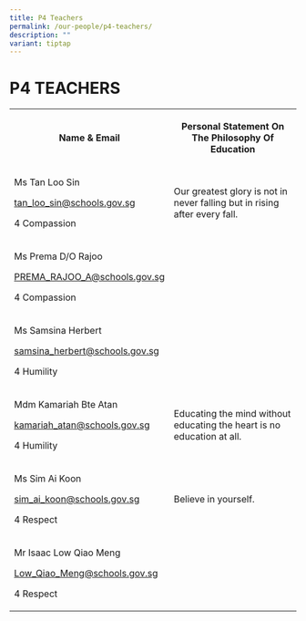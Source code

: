 ```yaml
---
title: P4 Teachers
permalink: /our-people/p4-teachers/
description: ""
variant: tiptap
---
```

<h1><strong>P4 TEACHERS</strong></h1><table><tbody><tr><th rowspan="1" colspan="1"><p>Name &amp; Email</p></th><th rowspan="1" colspan="1"><p>Personal Statement On The Philosophy Of Education</p></th></tr><tr><td rowspan="1" colspan="1"><p>Ms Tan Loo Sin</p><p><a href="mailto:tan_loo_sin@schools.gov.sg" rel="noopener noreferrer nofollow" target="_blank">tan_loo_sin@schools.gov.sg</a></p><p>4 Compassion</p></td><td rowspan="1" colspan="1"><p>Our greatest glory is not in never falling but in rising after every fall.</p></td></tr><tr><td rowspan="1" colspan="1"><p>Ms Prema D/O Rajoo</p><p><a href="mailto:PREMA_RAJOO_A@schools.gov.sg" rel="noopener noreferrer nofollow" target="_blank">PREMA_RAJOO_A@schools.gov.sg</a></p><p>4 Compassion</p></td><td rowspan="1" colspan="1"><p></p></td></tr><tr><td rowspan="1" colspan="1"><p>Ms Samsina Herbert</p><p><a href="mailto:samsina_herbert@schools.gov.sg" rel="noopener noreferrer nofollow" target="_blank">samsina_herbert@schools.gov.sg</a></p><p>4 Humility</p></td><td rowspan="1" colspan="1"><p></p></td></tr><tr><td rowspan="1" colspan="1"><p>Mdm Kamariah Bte Atan</p><p><a href="mailto:kamariah_atan@schools.gov.sg" rel="noopener noreferrer nofollow" target="_blank">kamariah_atan@schools.gov.sg</a></p><p>4 Humility</p></td><td rowspan="1" colspan="1"><p>Educating the mind without educating the heart is no education at all.</p></td></tr><tr><td rowspan="1" colspan="1"><p>Ms Sim Ai Koon</p><p><a href="mailto:sim_ai_koon@schools.gov.sg" rel="noopener noreferrer nofollow" target="_blank">sim_ai_koon@schools.gov.sg</a> </p><p>4 Respect</p></td><td rowspan="1" colspan="1"><p>Believe in yourself.</p></td></tr><tr><td rowspan="1" colspan="1"><p>Mr Isaac Low Qiao Meng</p><p><a href="mailto:Low_Qiao_Meng@schools.gov.sg" rel="noopener noreferrer nofollow" target="_blank">Low_Qiao_Meng@schools.gov.sg</a></p><p>4 Respect</p></td><td rowspan="1" colspan="1"><p></p></td></tr></tbody></table><p></p>